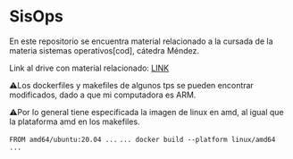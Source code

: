# SisOps
En este repositorio se encuentra material relacionado a la cursada de la materia sistemas operativos[cod], cátedra Méndez. 

Link al drive con material relacionado: [LINK](https://drive.google.com/drive/folders/1nH4w6ao2w0qXS4nGGIaQr8QWtZbksQGg)

⚠️Los dockerfiles y makefiles de algunos tps se pueden encontrar modificados, dado a que mi computadora es ARM. 

⚠️Por lo general tiene especificada la imagen de linux en amd, al igual que la plataforma amd en los makefiles. 

``` FROM amd64/ubuntu:20.04 ... ```
``` ... docker build --platform linux/amd64 ... ```


